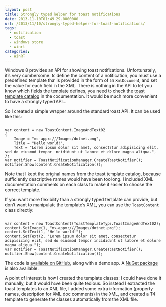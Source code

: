 ```yaml
---
layout: post
title: Strongly typed helper for toast notifications
date: 2013-11-10T01:49:29.0000000
url: /2013/11/10/strongly-typed-helper-for-toast-notifications/
tags:
  - notification
  - toast
  - windows store
  - winrt
categories:
  - WinRT
---
```



Windows 8 provides an API for showing toast notifications. Unfortunately, it’s very cumbersome: to define the content of a notification, you must use a predefined template that is provided in the form of an `XmlDocumen`t, and set the value for each field in the XML. There is nothing in the API to let you know which fields the template defines, you need to check the [toast template catalog](http://msdn.microsoft.com/en-us/library/windows/apps/hh761494.aspx) in the documentation. It would be much more convenient to have a strongly typed API…

So I created a simple wrapper around the standard toast API. It can be used like this:

```

var content = new ToastContent.ImageAndText02
{
    Image = "ms-appx:///Images/dotnet.png",
    Title = "Hello world!",
    Text = "Lorem ipsum dolor sit amet, consectetur adipisicing elit, sed do eiusmod tempor incididunt ut labore et dolore magna aliqua.",
};
var notifier = ToastNotificationManager.CreateToastNotifier();
notifier.Show(content.CreateNotification());
```

Note that I kept the original names from the toast template catalog, because sufficiently descriptive names would have been too long. I included XML documentation comments on each class to make it easier to choose the correct template.

If you want more flexibility than a strongly typed template can provide, but don’t want to manipulate the template’s XML, you can use the `ToastContent` class directly:

```

var content = new ToastContent(ToastTemplateType.ToastImageAndText02);
content.SetImage(1, "ms-appx:///Images/dotnet.png");
content.SetText(1, "Hello world!");
content.SetText(2, "Lorem ipsum dolor sit amet, consectetur adipisicing elit, sed do eiusmod tempor incididunt ut labore et dolore magna aliqua.");
var notifier = ToastNotificationManager.CreateToastNotifier();
notifier.Show(content.CreateNotification());
```


The code is [available on GitHub](https://github.com/thomaslevesque/ToastHelper), along with a demo app. A [NuGet package](https://www.nuget.org/packages/ToastHelper/) is also available.

A point of interest is how I created the template classes: I could have done it manually, but it would have been quite tedious. So instead I extracted the toast templates to an XML file, I added some extra information (property names, description for XML doc comments) in the XML, and created a T4 template to generate the classes automatically from the XML file.


